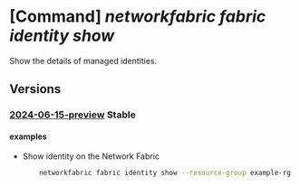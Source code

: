 # [Command] _networkfabric fabric identity show_

Show the details of managed identities.

## Versions

### [2024-06-15-preview](/Resources/mgmt-plane/L3N1YnNjcmlwdGlvbnMve30vcmVzb3VyY2Vncm91cHMve30vcHJvdmlkZXJzL21pY3Jvc29mdC5tYW5hZ2VkbmV0d29ya2ZhYnJpYy9uZXR3b3JrZmFicmljcy97fQ==/2024-06-15-preview.xml) **Stable**

<!-- mgmt-plane /subscriptions/{}/resourcegroups/{}/providers/microsoft.managednetworkfabric/networkfabrics/{} 2024-06-15-preview identity -->

#### examples

- Show identity on the Network Fabric
    ```bash
        networkfabric fabric identity show --resource-group example-rg --network-fabric-name example-fabric
    ```
